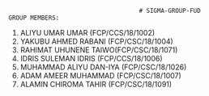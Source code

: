                                         # SIGMA-GROUP-FUD
    GROUP MEMBERS:
1. ALIYU UMAR UMAR (FCP/CCS/18/1002)
2. YAKUBU AHMED RABANI (FCP/CSC/18/1004)
3. RAHIMAT UHUNENE TAIWO(FCP/CSC/18/1071)
4. IDRIS SULEMAN IDRIS (FCP/CCS/18/1006)
5. MUHAMMAD ALIYU DAN-IYA (FCP/CSC/18/1026)
6. ADAM AMEER MUHAMMAD (FCP/CSC/18/1007)
7. ALAMIN CHIROMA TAHIR (FCP/CSC/18/1091)
